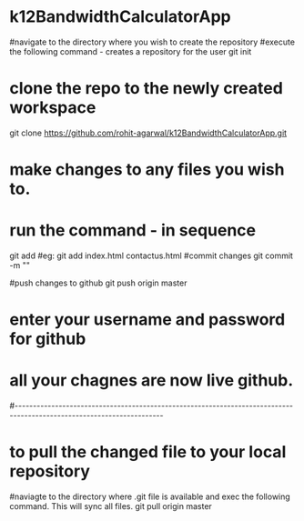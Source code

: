 # k12BandwidthCalculatorApp

#navigate to the directory where you wish to create the repository
#execute the following command - creates a repository for the user
git init

# clone the repo to the newly created workspace
git clone https://github.com/rohit-agarwal/k12BandwidthCalculatorApp.git

# make changes to any files you wish to.
# run the command - in sequence

git add <file-list-space-separated>
#eg: git add index.html contactus.html
#commit changes
git commit -m "<your message here for the version>"

#push changes to github
git push origin master

# enter your username and password for github
# all your chagnes are now live github.

#----------------------------------------------------------------------------------------------------------------------
# to pull the changed file to your local repository

#naviagte to the directory where .git file is available and exec the following command. This will sync all files.
git pull origin master



